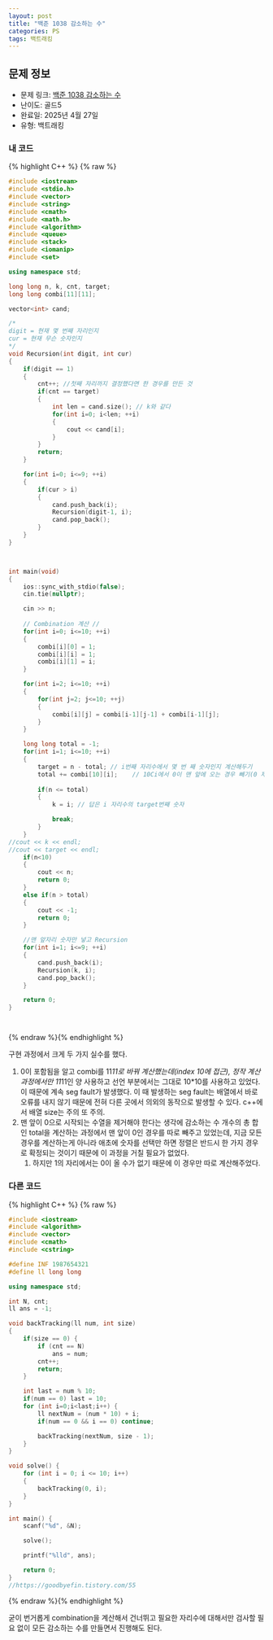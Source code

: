 ```yaml
---
layout: post
title: "백준 1038 감소하는 수"
categories: PS
tags: 백트래킹
---
```


## 문제 정보
- 문제 링크: [백준 1038 감소하는 수](https://www.acmicpc.net/problem/1038)
- 난이도: 골드5
- 완료일: 2025년 4월 27일
- 유형: 백트래킹

### 내 코드

{% highlight C++ %} {% raw %}
```C++
#include <iostream>
#include <stdio.h>
#include <vector>
#include <string>
#include <cmath>
#include <math.h>
#include <algorithm>
#include <queue>
#include <stack>
#include <iomanip>
#include <set>

using namespace std;

long long n, k, cnt, target;
long long combi[11][11];

vector<int> cand;

/*
digit = 현재 몇 번째 자리인지
cur = 현재 무슨 숫자인지
*/
void Recursion(int digit, int cur)
{
    if(digit == 1)
    {
        cnt++; //첫째 자리까지 결정했다면 한 경우를 만든 것
        if(cnt == target)
        {
            int len = cand.size(); // k와 같다
            for(int i=0; i<len; ++i)
            {
                cout << cand[i];
            }
        }
        return;
    }

    for(int i=0; i<=9; ++i)
    {
        if(cur > i)
        {
            cand.push_back(i);
            Recursion(digit-1, i);
            cand.pop_back();
        }
    }
}



int main(void)
{   
    ios::sync_with_stdio(false);
    cin.tie(nullptr);

    cin >> n;
    
    // Combination 계산 //
    for(int i=0; i<=10; ++i)
    {
        combi[i][0] = 1;
        combi[i][i] = 1;
        combi[i][1] = i;
    }

    for(int i=2; i<=10; ++i)
    {
        for(int j=2; j<=10; ++j)
        {
            combi[i][j] = combi[i-1][j-1] + combi[i-1][j];
        }
    }

    long long total = -1;
    for(int i=1; i<=10; ++i)
    {
        target = n - total; // i번째 자리수에서 몇 번 째 숫자인지 계산해두기
        total += combi[10][i];    // 10Ci에서 0이 맨 앞에 오는 경우 빼기(0 제외 9개 중에서, 한 칸을 뺀 i-1개 고르기)
    
        if(n <= total)
        {
            k = i; // 답은 i 자리수의 target번째 숫자

            break;
        }
    }
//cout << k << endl;
//cout << target << endl;
    if(n<10)
    {
        cout << n;
        return 0;
    }
    else if(n > total)
    {
        cout << -1;
        return 0;
    }

    //맨 앞자리 숫자만 넣고 Recursion 
    for(int i=1; i<=9; ++i)
    {
        cand.push_back(i);
        Recursion(k, i);
        cand.pop_back();
    }

    return 0;
}




```
{% endraw %}{% endhighlight %}  

구현 과정에서 크게 두 가지 실수를 했다.

1. 0이 포함됨을 알고 combi를 11*11로 바꿔 계산했는데(index 10에 접근), 정작 계산 과정에서만 11*11인 양 사용하고 선언 부분에서는 그대로 10*10를 사용하고 있었다. 이 때문에 계속 seg fault가 발생했다. 이 때 발생하는 seg fault는 배열에서 바로 오류를 내지 않기 때문에 전혀 다른 곳에서 의외의 동작으로 발생할 수 있다.
c++에서 배열 size는 주의 또 주의.
2. 맨 앞이 0으로 시작되는 수열을 제거해야 한다는 생각에 감소하는 수 개수의 총 합인 total을 계산하는 과정에서 
맨 앞이 0인 경우를 따로 빼주고 있었는데, 지금 모든 경우를 계산하는게 아니라 애초에 숫자를 선택만 하면 정렬은 반드시 한 가지 경우로 확정되는 것이기 때문에 이 과정을 거칠 필요가 없었다. 
    1. 하지만 1의 자리에서는 0이 올 수가 없기 때문에
    이 경우만 따로 계산해주었다.


### 다른 코드

{% highlight C++ %} {% raw %}
```C++
#include <iostream>
#include <algorithm>
#include <vector>
#include <cmath>
#include <cstring>

#define INF 1987654321
#define ll long long

using namespace std;

int N, cnt;
ll ans = -1;

void backTracking(ll num, int size)
{
    if(size == 0) {
        if (cnt == N)
            ans = num;
        cnt++;
        return;
    }

    int last = num % 10;
    if(num == 0) last = 10;
    for (int i=0;i<last;i++) {
        ll nextNum = (num * 10) + i;
        if(num == 0 && i == 0) continue;

        backTracking(nextNum, size - 1);
    }
}

void solve() {
    for (int i = 0; i <= 10; i++)
    {
        backTracking(0, i);
    }
}

int main() {
    scanf("%d", &N);

    solve();

    printf("%lld", ans);

    return 0;
}
//https://goodbyefin.tistory.com/55

```
{% endraw %}{% endhighlight %}  

굳이 번거롭게 combination을 계산해서 건너뛰고 필요한 자리수에 대해서만 검사할 필요 없이 
모든 감소하는 수를 만들면서 진행해도 된다.